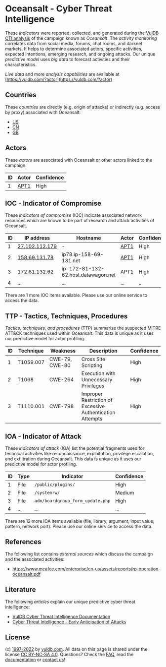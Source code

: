 # Oceansalt - Cyber Threat Intelligence

These _indicators_ were reported, collected, and generated during the [VulDB CTI analysis](https://vuldb.com/?kb.cti) of the campaign known as _Oceansalt_. The _activity monitoring_ correlates data from social media, forums, chat rooms, and darknet markets. It helps to determine associated actors, specific activities, expected intentions, emerging research, and ongoing attacks. Our unique _predictive model_ uses _big data_ to forecast activities and their characteristics.

_Live data_ and more _analysis capabilities_ are available at [https://vuldb.com/?actor](https://vuldb.com/?actor)

## Countries

These _countries_ are directly (e.g. origin of attacks) or indirectly (e.g. access by proxy) associated with Oceansalt:

* [US](https://vuldb.com/?country.us)
* [CN](https://vuldb.com/?country.cn)
* [GB](https://vuldb.com/?country.gb)

## Actors

These _actors_ are associated with Oceansalt or other actors linked to the campaign.

ID | Actor | Confidence
-- | ----- | ----------
1 | [APT1](https://vuldb.com/?actor.apt1) | High

## IOC - Indicator of Compromise

These _indicators of compromise_ (IOC) indicate associated network resources which are known to be part of research and attack activities of Oceansalt.

ID | IP address | Hostname | Actor | Confidence
-- | ---------- | -------- | ----- | ----------
1 | [27.102.112.179](https://vuldb.com/?ip.27.102.112.179) | - | [APT1](https://vuldb.com/?actor.apt1) | High
2 | [158.69.131.78](https://vuldb.com/?ip.158.69.131.78) | ip78.ip-158-69-131.net | [APT1](https://vuldb.com/?actor.apt1) | High
3 | [172.81.132.62](https://vuldb.com/?ip.172.81.132.62) | ip-172-81-132-62.host.datawagon.net | [APT1](https://vuldb.com/?actor.apt1) | High
4 | ... | ... | ... | ...

There are 1 more IOC items available. Please use our online service to access the data.

## TTP - Tactics, Techniques, Procedures

_Tactics, techniques, and procedures_ (TTP) summarize the suspected MITRE ATT&CK techniques used within Oceansalt. This data is unique as it uses our predictive model for actor profiling.

ID | Technique | Weakness | Description | Confidence
-- | --------- | -------- | ----------- | ----------
1 | T1059.007 | CWE-79, CWE-80 | Cross Site Scripting | High
2 | T1068 | CWE-264 | Execution with Unnecessary Privileges | High
3 | T1110.001 | CWE-798 | Improper Restriction of Excessive Authentication Attempts | High

## IOA - Indicator of Attack

These _indicators of attack_ (IOA) list the potential fragments used for technical activities like reconnaissance, exploitation, privilege escalation, and exfiltration during Oceansalt. This data is unique as it uses our predictive model for actor profiling.

ID | Type | Indicator | Confidence
-- | ---- | --------- | ----------
1 | File | `/public/plugins/` | High
2 | File | `/systemrw/` | Medium
3 | File | `adm/boardgroup_form_update.php` | High
4 | ... | ... | ...

There are 12 more IOA items available (file, library, argument, input value, pattern, network port). Please use our online service to access the data.

## References

The following list contains _external sources_ which discuss the campaign and the associated activities:

* https://www.mcafee.com/enterprise/en-us/assets/reports/rp-operation-oceansalt.pdf

## Literature

The following _articles_ explain our unique predictive cyber threat intelligence:

* [VulDB Cyber Threat Intelligence Documentation](https://vuldb.com/?kb.cti)
* [Cyber Threat Intelligence - Early Anticipation of Attacks](https://www.scip.ch/en/?labs.20201022)

## License

(c) [1997-2022](https://vuldb.com/?kb.changelog) by [vuldb.com](https://vuldb.com/?kb.about). All data on this page is shared under the license [CC BY-NC-SA 4.0](https://creativecommons.org/licenses/by-nc-sa/4.0/). Questions? Check the [FAQ](https://vuldb.com/?kb.faq), read the [documentation](https://vuldb.com/?kb) or [contact us](https://vuldb.com/?contact)!
